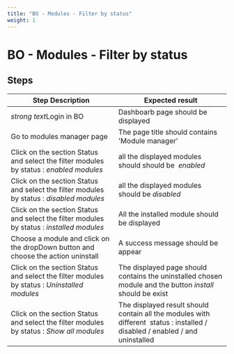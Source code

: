 ```yaml
---
title: "BO - Modules - Filter by status"
weight: 1
---
```


# BO - Modules - Filter by status
## Steps
| Step Description | Expected result |
| ----- | ----- |
| *strong text*Login in BO | Dashboarb page should be displayed |
| Go to modules manager page | The page title should contains 'Module manager' |
| Click on the section Status and select the filter modules by status : *enabled modules* | all the displayed modules should should be  *enabled* |
| Click on the section Status and select the filter modules by status : *disabled modules* | all the displayed modules should be *disabled* |
| Click on the section Status and select the filter modules by status : *installed modules* | All the installed module should be displayed |
| Choose a module and click on the dropDown button and choose the action uninstall | A success message should be appear |
| Click on the section Status and select the filter modules by status : *Uninstalled modules* | The displayed page should contains the uninstalled chosen module and the button *install* should be exist |
| Click on the section Status and select the filter modules by status : *Show all modules* | The displayed result should contain all the modules with different  status : installed / disabled / enabled / and uninstalled |
